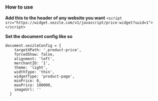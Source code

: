 
### How to use

**Add this to the header of any website you want**
```<script src="https://widget.sezzle.com/v1/javascript/price-widget?uuid=1"></script>```

**Set the document config like so**
```
document.sezzleConfig = {
    targetXPath: '.product-price',
    forcedShow: false,
    alignment: 'left',
    merchantID: '1',
    theme: 'light',
    widthType: 'thin',
    widgetType: 'product-page',
    minPrice: 0,
    maxPrice: 100000,
    imageUrl: ''
  }
```
